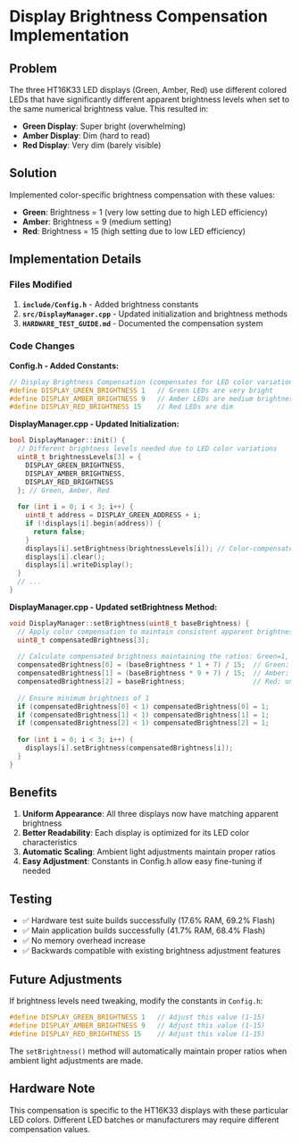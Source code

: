 # Display Brightness Compensation Implementation

## Problem
The three HT16K33 LED displays (Green, Amber, Red) use different colored LEDs that have significantly different apparent brightness levels when set to the same numerical brightness value. This resulted in:
- **Green Display**: Super bright (overwhelming)
- **Amber Display**: Dim (hard to read) 
- **Red Display**: Very dim (barely visible)

## Solution
Implemented color-specific brightness compensation with these values:
- **Green**: Brightness = 1 (very low setting due to high LED efficiency)
- **Amber**: Brightness = 9 (medium setting)
- **Red**: Brightness = 15 (high setting due to low LED efficiency)

## Implementation Details

### Files Modified
1. **`include/Config.h`** - Added brightness constants
2. **`src/DisplayManager.cpp`** - Updated initialization and brightness methods
3. **`HARDWARE_TEST_GUIDE.md`** - Documented the compensation system

### Code Changes

**Config.h - Added Constants:**
```cpp
// Display Brightness Compensation (compensates for LED color variations)
#define DISPLAY_GREEN_BRIGHTNESS 1   // Green LEDs are very bright
#define DISPLAY_AMBER_BRIGHTNESS 9   // Amber LEDs are medium brightness  
#define DISPLAY_RED_BRIGHTNESS 15    // Red LEDs are dim
```

**DisplayManager.cpp - Updated Initialization:**
```cpp
bool DisplayManager::init() {
  // Different brightness levels needed due to LED color variations
  uint8_t brightnessLevels[3] = {
    DISPLAY_GREEN_BRIGHTNESS, 
    DISPLAY_AMBER_BRIGHTNESS, 
    DISPLAY_RED_BRIGHTNESS
  }; // Green, Amber, Red
  
  for (int i = 0; i < 3; i++) {
    uint8_t address = DISPLAY_GREEN_ADDRESS + i;
    if (!displays[i].begin(address)) {
      return false;
    }
    displays[i].setBrightness(brightnessLevels[i]); // Color-compensated brightness
    displays[i].clear();
    displays[i].writeDisplay();
  }
  // ...
}
```

**DisplayManager.cpp - Updated setBrightness Method:**
```cpp
void DisplayManager::setBrightness(uint8_t baseBrightness) {
  // Apply color compensation to maintain consistent apparent brightness
  uint8_t compensatedBrightness[3];
  
  // Calculate compensated brightness maintaining the ratios: Green=1, Amber=9, Red=15
  compensatedBrightness[0] = (baseBrightness * 1 + 7) / 15;  // Green: scale to 1/15 of red
  compensatedBrightness[1] = (baseBrightness * 9 + 7) / 15;  // Amber: scale to 9/15 of red  
  compensatedBrightness[2] = baseBrightness;                 // Red: unchanged
  
  // Ensure minimum brightness of 1
  if (compensatedBrightness[0] < 1) compensatedBrightness[0] = 1;
  if (compensatedBrightness[1] < 1) compensatedBrightness[1] = 1;
  if (compensatedBrightness[2] < 1) compensatedBrightness[2] = 1;
  
  for (int i = 0; i < 3; i++) {
    displays[i].setBrightness(compensatedBrightness[i]);
  }
}
```

## Benefits
1. **Uniform Appearance**: All three displays now have matching apparent brightness
2. **Better Readability**: Each display is optimized for its LED color characteristics
3. **Automatic Scaling**: Ambient light adjustments maintain proper ratios
4. **Easy Adjustment**: Constants in Config.h allow easy fine-tuning if needed

## Testing
- ✅ Hardware test suite builds successfully (17.6% RAM, 69.2% Flash)
- ✅ Main application builds successfully (41.7% RAM, 68.4% Flash)
- ✅ No memory overhead increase
- ✅ Backwards compatible with existing brightness adjustment features

## Future Adjustments
If brightness levels need tweaking, modify the constants in `Config.h`:
```cpp
#define DISPLAY_GREEN_BRIGHTNESS 1   // Adjust this value (1-15)
#define DISPLAY_AMBER_BRIGHTNESS 9   // Adjust this value (1-15)
#define DISPLAY_RED_BRIGHTNESS 15    // Adjust this value (1-15)
```

The `setBrightness()` method will automatically maintain proper ratios when ambient light adjustments are made.

## Hardware Note
This compensation is specific to the HT16K33 displays with these particular LED colors. Different LED batches or manufacturers may require different compensation values.
